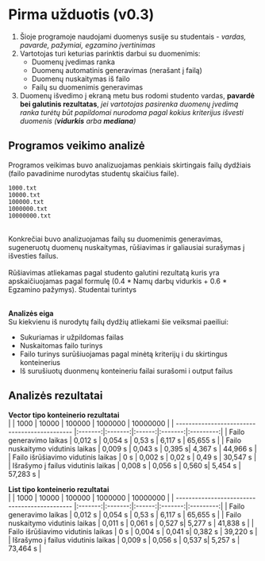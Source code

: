 # Pirma užduotis (v0.3)
1. Šioje programoje naudojami duomenys susije su studentais - _vardas, pavarde, pažymiai, egzamino įvertinimas_
2. Vartotojas turi keturias parinktis darbui su duomenimis:
 	- Duomenų įvedimas ranka
  	- Duomenų automatinis generavimas (nerašant į failą)
  	- Duomenų nuskaitymas iš failo
  	- Failų su duomenimis generavimas
3. Duomenų išvedimo į ekraną metu bus rodomi studento vardas, **pavardė bei galutinis rezultatas**, _jei vartotojas pasirenka duomenų įvedimą ranka turėtų būt papildomai nurodoma pagal kokius kriterijus išvesti duomenis (**vidurkis** arba **mediana**)_

## Programos veikimo analizė
Programos veikimas buvo analizuojamas penkiais skirtingais failų dydžiais (failo pavadinime nurodytas studentų skaičius faile).<br>
```
1000.txt
10000.txt
100000.txt
1000000.txt
10000000.txt
```
<br>
Konkrečiai buvo analizuojamas failų su duomenimis generavimas, sugeneruotų duomenų nuskaitymas, rūšiavimas ir galiausiai surašymas į išvesties failus. <br>
<br>
Rūšiavimas atliekamas pagal studento galutini rezultatą kuris yra apskaičiuojamas pagal formulę (0.4 * Namų darbų vidurkis + 0.6 * Egzamino pažymys). Studentai turintys <br>
<br>

 **Analizės eiga**
 <br>
 Su kiekvienu iš nurodytų failų dydžių atliekami šie veiksmai paeiliui:
 - Sukuriamas ir užpildomas failas
 - Nuskaitomas failo turinys
 - Failo turinys surūšiuojamas pagal minėtą kriterijų i du skirtingus konteinerius
 - Iš surušiuotų duonmenų konteineriu failai surašomi i output failus

 ## Analizės rezultatai
 **Vector tipo konteinerio rezultatai**
 <br>
|                                               |  1000   |  10000  | 100000 | 1000000 | 10000000  |
| --------------------------------------------- |:-------:|:-------:|:------:|:-------:|:---------:|
|  Failo generavimo laikas                      | 0,012 s | 0,054 s | 0,53 s | 6,117 s | 65,655 s  |
|  Failo nuskaitymo vidutinis laikas            | 0,009 s | 0,043 s | 0,395 s| 4,367 s | 44,966 s  |
|  Failo išrūšiavimo vidutinis laikas           | 0 s     | 0,002 s | 0,02 s | 0,49 s  | 30,547 s  |
|  Išrašymo į failus vidutinis laikas           | 0,008 s | 0,056 s | 0,560 s| 5,454 s | 57,283 s  |

 **List tipo konteinerio rezultatai**
 <br>
|                                               |  1000   |  10000  | 100000 | 1000000 | 10000000  |
| --------------------------------------------- |:-------:|:-------:|:------:|:-------:|:---------:|
|  Failo generavimo laikas                      | 0,012 s | 0,054 s | 0,53 s | 6,117 s | 65,655 s  |
|  Failo nuskaitymo vidutinis laikas            | 0,011 s | 0,061 s | 0,527 s| 5,277 s | 41,838 s  |
|  Failo išrūšiavimo vidutinis laikas           | 0 s     | 0,004 s | 0,041 s| 0,382 s | 39,220 s  |
|  Išrašymo į failus vidutinis laikas           | 0,009 s | 0,056 s | 0,537 s| 5,257 s | 73,464 s  |
